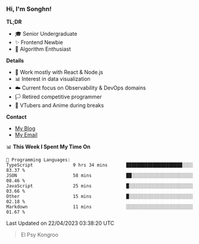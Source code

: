### Hi, I'm Songhn!

**TL;DR**

- 🎓 Senior Undergraduate
- ✨ Frontend Newbie
- 🎈 Algorithm Enthusiast

**Details**

- 🎯 Work mostly with React & Node.js
- 📊 Interest in data visualization
- ☁️ Current focus on Observability & DevOps domains
- 🏳️ Retired competitive programmer
- 🍵 VTubers and Anime during breaks

**Contact**
- [My Blog](https://blog.songhn.com)
- [My Email](mailto:nana7mi@duck.com)

<!--START_SECTION:waka-->
📊 **This Week I Spent My Time On** 

```text
💬 Programming Languages: 
TypeScript               9 hrs 34 mins       █████████████████████░░░░   83.37 % 
JSON                     58 mins             ██░░░░░░░░░░░░░░░░░░░░░░░   08.46 % 
JavaScript               25 mins             █░░░░░░░░░░░░░░░░░░░░░░░░   03.66 % 
Other                    15 mins             █░░░░░░░░░░░░░░░░░░░░░░░░   02.18 % 
Markdown                 11 mins             ░░░░░░░░░░░░░░░░░░░░░░░░░   01.67 % 
```


 Last Updated on 22/04/2023 03:38:20 UTC
<!--END_SECTION:waka-->

> El Psy Kongroo
